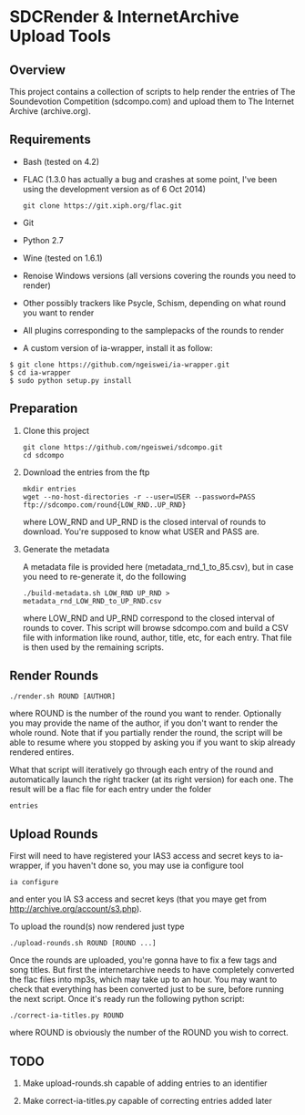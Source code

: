 SDCRender & InternetArchive Upload Tools
========================================

Overview
--------

This project contains a collection of scripts to help render the
entries of The Soundevotion Competition (sdcompo.com) and upload them
to The Internet Archive (archive.org).

Requirements
------------

- Bash (tested on 4.2)

- FLAC (1.3.0 has actually a bug and crashes at some point, I've been
  using the development version as of 6 Oct 2014)

  ```
  git clone https://git.xiph.org/flac.git
  ```

- Git

- Python 2.7

- Wine (tested on 1.6.1)

- Renoise Windows versions (all versions covering the rounds you need
  to render)

- Other possibly trackers like Psycle, Schism, depending on what round
  you want to render

- All plugins corresponding to the samplepacks of the rounds to render

- A custom version of ia-wrapper, install it as follow:

```
$ git clone https://github.com/ngeiswei/ia-wrapper.git
$ cd ia-wrapper
$ sudo python setup.py install
```

Preparation
-----------

1. Clone this project

    ```
    git clone https://github.com/ngeiswei/sdcompo.git
    cd sdcompo
    ```

2. Download the entries from the ftp

    ```
    mkdir entries
    wget --no-host-directories -r --user=USER --password=PASS ftp://sdcompo.com/round{LOW_RND..UP_RND}

    ```

    where LOW_RND and UP_RND is the closed interval of rounds to
    download. You're supposed to know what USER and PASS are. 

3. Generate the metadata

    A metadata file is provided here (metadata_rnd_1_to_85.csv), but
    in case you need to re-generate it, do the following

    ```
    ./build-metadata.sh LOW_RND UP_RND > metadata_rnd_LOW_RND_to_UP_RND.csv
    ```

    where LOW_RND and UP_RND correspond to the closed interval of
    rounds to cover. This script will browse sdcompo.com and build a
    CSV file with information like round, author, title, etc, for each
    entry. That file is then used by the remaining scripts.

Render Rounds
-------------

```
./render.sh ROUND [AUTHOR]
```

where ROUND is the number of the round you want to render. Optionally
you may provide the name of the author, if you don't want to render
the whole round. Note that if you partially render the round, the
script will be able to resume where you stopped by asking you if you
want to skip already rendered entires.

What that script will iteratively go through each entry of the round
and automatically launch the right tracker (at its right version) for
each one. The result will be a flac file for each entry under the
folder

``` entries ```

Upload Rounds
-------------

First will need to have registered your IAS3 access and secret keys to
ia-wrapper, if you haven't done so, you may use ia configure tool

```
ia configure
```

and enter you IA S3 access and secret keys (that you maye get from
http://archive.org/account/s3.php).

To upload the round(s) now rendered just type

```
./upload-rounds.sh ROUND [ROUND ...]
```

Once the rounds are uploaded, you're gonna have to fix a few tags and
song titles. But first the internetarchive needs to have completely
converted the flac files into mp3s, which may take up to an hour. You
may want to check that everything has been converted just to be sure,
before running the next script. Once it's ready run the following
python script:

```
./correct-ia-titles.py ROUND
```

where ROUND is obviously the number of the ROUND you wish to correct.

TODO
----

1. Make upload-rounds.sh capable of adding entries to an identifier

2. Make correct-ia-titles.py capable of correcting entries added later
